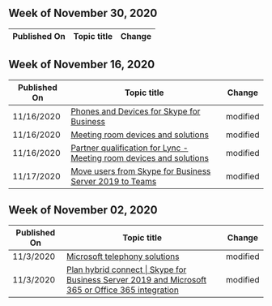 <!-- This file is generated automatically each week. Changes made to this file will be overwritten.-->



## Week of November 30, 2020


| Published On |Topic title | Change |
|------|------------|--------|


## Week of November 16, 2020


| Published On |Topic title | Change |
|------|------------|--------|
| 11/16/2020 | [Phones and Devices for Skype for Business](/SkypeForBusiness/certification/devices-ip-phones) | modified |
| 11/16/2020 | [Meeting room devices and solutions](/SkypeForBusiness/certification/devices-meeting-rooms) | modified |
| 11/16/2020 | [Partner qualification for Lync - Meeting room devices and solutions](/SkypeForBusiness/lync-cert/meeting-room-devices) | modified |
| 11/17/2020 | [Move users from Skype for Business Server 2019 to Teams](/SkypeForBusiness/hybrid/move-users-from-on-premises-to-teams) | modified |


## Week of November 02, 2020


| Published On |Topic title | Change |
|------|------------|--------|
| 11/3/2020 | [Microsoft telephony solutions](/SkypeForBusiness/hybrid/msft-telephony-solutions) | modified |
| 11/3/2020 | [Plan hybrid connect \| Skype for Business Server 2019 and Microsoft 365 or Office 365 integration](/SkypeForBusiness/hybrid/plan-hybrid-connectivity) | modified |
